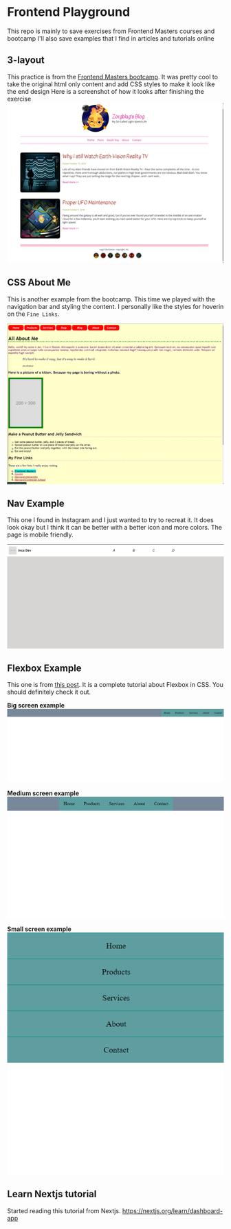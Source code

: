 # Frontend Playground
This repo is mainly to save exercises from Frontend Masters courses and bootcamp
I'll also save examples that I find in articles and tutorials online


## 3-layout
This practice is from the [Frontend Masters bootcamp](https://frontendmasters.com/bootcamp/introduction-css/). It was pretty cool to take the original html only content and add CSS styles to make it look like the end design
Here is a screenshot of how it looks after finishing the exercise 
![this is a demo of the final result][3-layout-demo]


## CSS About Me
This is another example from the bootcamp. This time we played with the navigation bar and styling the content. I personally like the styles for hoverin on the `Fine Links`.

![this is a demo of the final result from css about me example][css-demo]

## Nav Example
This one I found in Instagram and I just wanted to try to recreat it. It does look okay but I think it can be better with a better icon and more colors. The page is mobile friendly. 

![This is a demo of a horizontal nav bar][nav-bar-final]


## Flexbox Example
This one is from [this post](https://css-tricks.com/snippets/css/a-guide-to-flexbox/). It is a complete tutorial about Flexbox in CSS. You should definitely check it out. 

**Big screen example**  
![Flex box nav bar example in a big screen][flexbox-nav-bar-big-screen]

**Medium screen example**  
![Flex box nav bar example in a medium screen][flexbox-nav-bar-medium-screen]

**Small screen example**  
![Flex box nav bar example in a small screen][flexbox-nav-bar-small-screen]

## Learn Nextjs tutorial
Started reading this tutorial from Nextjs. 
https://nextjs.org/learn/dashboard-app




[3-layout-demo]: 3-layout/demo/final_result.png
[css-demo]: css_bootcamp/demo/css_about_me_final.png
[nav-bar-final]: nav_example/demo/nav_bar_final.png

[flexbox-nav-bar-big-screen]: /flexbox_example/demo/nav_bar_big_screen.png
[flexbox-nav-bar-medium-screen]: /flexbox_example/demo/nav_bar_medium_screen.png
[flexbox-nav-bar-small-screen]: /flexbox_example/demo/nav_bar_small_screen.png